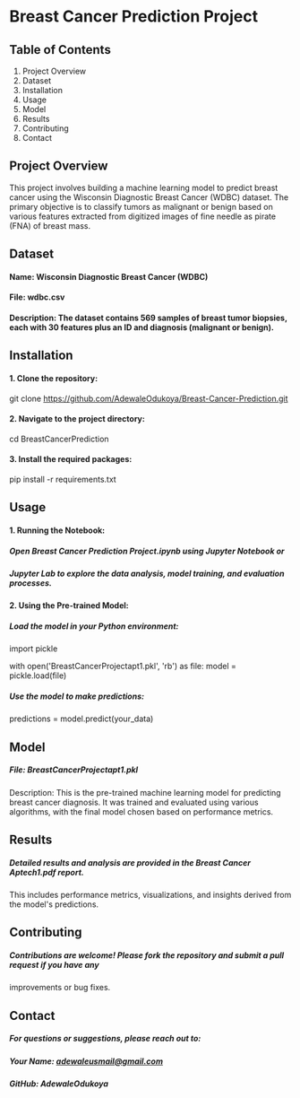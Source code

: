 # Breast Cancer Prediction Project
## Table of Contents
1. Project Overview
2. Dataset
3. Installation
4. Usage
5. Model
6. Results
7. Contributing
8. Contact

## Project Overview
This project involves building a machine learning model to predict breast cancer using the Wisconsin Diagnostic Breast Cancer (WDBC) dataset. The primary objective is to classify tumors as malignant or benign based on various features extracted from digitized images of fine needle as
pirate (FNA) of breast mass.
## Dataset
#### Name: Wisconsin Diagnostic Breast Cancer (WDBC)
#### File: wdbc.csv
#### Description: The dataset contains 569 samples of breast tumor biopsies, each with 30 features plus an ID and diagnosis (malignant or benign).
## Installation
#### 1. Clone the repository:
git clone https://github.com/AdewaleOdukoya/Breast-Cancer-Prediction.git
#### 2. Navigate to the project directory:
cd BreastCancerPrediction
#### 3. Install the required packages:
pip install -r requirements.txt
## Usage
#### 1. Running the Notebook:
##### Open Breast Cancer Prediction Project.ipynb using Jupyter Notebook or 
##### Jupyter Lab to explore the data analysis, model training, and evaluation processes.
#### 2. Using the Pre-trained Model:
##### Load the model in your Python environment:
import pickle

with open('BreastCancerProjectapt1.pkl', 'rb') as file:
    model = pickle.load(file)
##### Use the model to make predictions:
predictions = model.predict(your_data)
## Model
##### File: BreastCancerProjectapt1.pkl
Description: This is the pre-trained machine learning model for predicting breast cancer 
diagnosis. It was trained and evaluated using various algorithms, with the final model chosen 
based on performance metrics.
## Results
##### Detailed results and analysis are provided in the Breast Cancer Aptech1.pdf report. 
This includes performance metrics, visualizations, and insights derived from the model's 
predictions.
## Contributing
##### Contributions are welcome! Please fork the repository and submit a pull request if you have any 
improvements or bug fixes.
## Contact
##### For questions or suggestions, please reach out to:

##### Your Name: adewaleusmail@gmail.com
##### GitHub: AdewaleOdukoya

